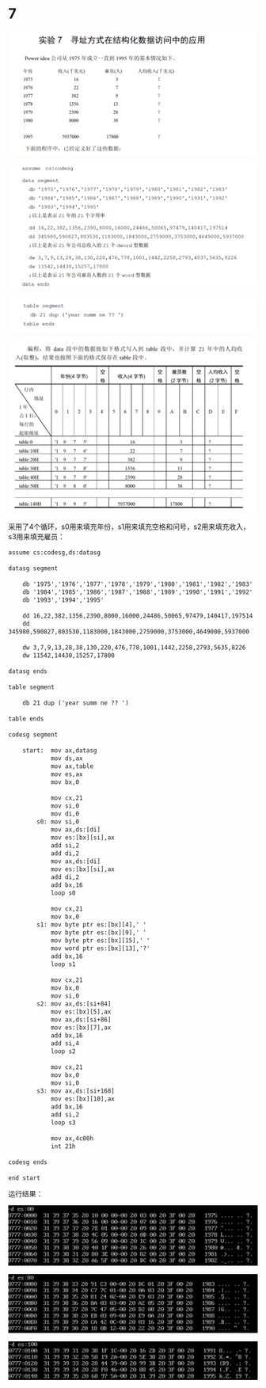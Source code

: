 # 7

![image-20250403212027478](image-20250403212027478.png)

![image-20250403212048804](image-20250403212048804.png)

![image-20250403212102066](image-20250403212102066.png)

![image-20250403212118717](image-20250403212118717.png)

采用了4个循环，s0用来填充年份，s1用来填充空格和问号，s2用来填充收入，s3用来填充雇员：

```
assume cs:codesg,ds:datasg

datasg segment

    db '1975','1976','1977','1978','1979','1980','1981','1982','1983'
    db '1984','1985','1986','1987','1988','1989','1990','1991','1992'
    db '1993','1994','1995'

    dd 16,22,382,1356,2390,8000,16000,24486,50065,97479,140417,197514
    dd 345980,590827,803530,1183000,1843000,2759000,3753000,4649000,5937000

    dw 3,7,9,13,28,38,130,220,476,778,1001,1442,2258,2793,5635,8226
    dw 11542,14430,15257,17800

datasg ends

table segment

    db 21 dup ('year summ ne ?? ')

table ends

codesg segment

    start:  mov ax,datasg
            mov ds,ax
            mov ax,table
            mov es,ax
            mov bx,0

            mov cx,21
            mov si,0
            mov di,0
        s0: mov si,0
            mov ax,ds:[di]
            mov es:[bx][si],ax
            add si,2
            add di,2
            mov ax,ds:[di]
            mov es:[bx][si],ax
            add di,2
            add bx,16
            loop s0
            
            mov cx,21
            mov bx,0
        s1: mov byte ptr es:[bx][4],' '
            mov byte ptr es:[bx][9],' '
            mov byte ptr es:[bx][15],' '
            mov word ptr es:[bx][13],'?'
            add bx,16
            loop s1

            mov cx,21
            mov bx,0
            mov si,0
        s2: mov ax,ds:[si+84]
            mov es:[bx][5],ax
            mov ax,ds:[si+86]
            mov es:[bx][7],ax
            add bx,16
            add si,4
            loop s2

            mov cx,21
            mov bx,0
            mov si,0
        s3: mov ax,ds:[si+168]
            mov es:[bx][10],ax
            add bx,16
            add si,2
            loop s3
            
            mov ax,4c00h
            int 21h

codesg ends

end start
```

运行结果：

![image-20250403212350278](image-20250403212350278.png)

![image-20250403212408300](image-20250403212408300.png)

![image-20250403212426181](image-20250403212426181.png)